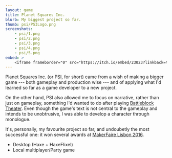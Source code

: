 ```yaml
---
layout: game
title: Planet Squares Inc.
blurb: My biggest project so far.
thumb: psi/PSILogo.png
screenshots:
    - psi/1.png
    - psi/2.png
    - psi/3.png
    - psi/4.png
    - psi/5.png
embed: >
    <iframe frameborder="0" src="https://itch.io/embed/23023?linkback=true" width="552" height="167" class="align-block"></iframe>
---
```


Planet Squares Inc. (or PSI, for short) came from a wish of making a bigger game --- both gameplay and production wise --- and
of applying what I'd learned so far as a game developer to a new project.

On the other hand, PSI also allowed me to focus on narrative, rather than just on gameplay, something I'd wanted
to do after playing [Battleblock Theater](http://www.battleblocktheater.com/). Even though the game's text
is not central to the gameplay and intends to be unobtrusive, I was able to develop a character through monologue. 

It's, personally, my favourite project so far, and undoubetly the most successful one: it won several awards
at [MakerFaire Lisbon 2016](http://makerfairelisbon.com/en/).

- Desktop (Haxe + HaxeFlixel)
- Local multiplayer/Party game
